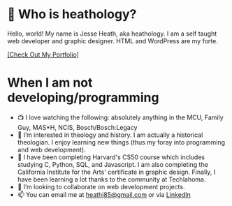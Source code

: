 # 👋 Who is heathology?

Hello, world! My name is Jesse Heath, aka heathology. I am a self taught web developer and graphic designer. HTML and WordPress are my forte.  

<a href="https://www.behance.net/heathj85" target="_blank">[Check Out My Portfolio]</a> 

# When I am not developing/programming
- :tv: I love watching the following: absolutely anything in the MCU, Family Guy, M*A*S*H, NCIS, Bosch/Bosch:Legacy
- 👀 I’m interested in theology and history. I am actually a historical theologian. I enjoy learning new things (thus my foray into programming and web development).
- 🌱 I have been completing Harvard's CS50 course which includes studying C, Python, SQL, and Javascript. I am also completing the California Institute for the Arts' certificate in graphic design. Finally, I have been learning a lot thanks to the community at Techlahoma.
- 💞️ I’m looking to collaborate on web development projects.
- 📫 You can email me at heathj85@gmail.com or via <a href="https://www.linkedin.com/in/jesse-heath-60382122/">LinkedIn</a>

<!---
heathology/heathology is a ✨ special ✨ repository because its `README.md` (this file) appears on your GitHub profile.
You can click the Preview link to take a look at your changes.
--->
